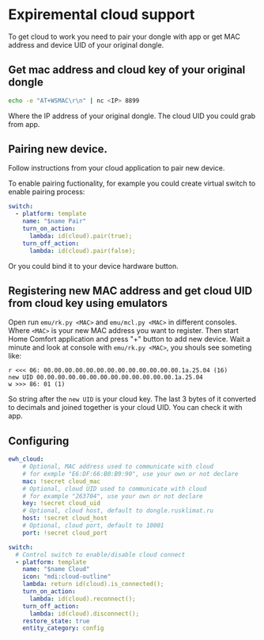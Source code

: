# Expiremental cloud support

To get cloud to work you need to pair your dongle with app or get MAC address and device UID of your original dongle.

## Get mac address and cloud key of your original dongle
```bash
echo -e "AT+WSMAC\r\n" | nc <IP> 8899
```
Where <IP> the IP address of your original dongle. The cloud UID you could grab from app.

## Pairing new device.

Follow instructions from your cloud application to pair new device.

To enable pairing fuctionality, for example you could create virtual switch to enable pairing process:
```yaml
switch:
  - platform: template
    name: "$name Pair"
    turn_on_action:
      lambda: id(cloud).pair(true);
    turn_off_action:
      lambda: id(cloud).pair(false);
```

Or you could bind it to your device hardware button.

## Registering new MAC address and get cloud UID from cloud key using emulators
Open run `emu/rk.py <MAC>` and `emu/mcl.py <MAC>` in different consoles. Where `<MAC>` is your new MAC address you want to register. Then start Home Comfort application and press "+" button to add new device. Wait a minute and look at console with `emu/rk.py <MAC>`, you shouls see someting like:
```
r <<< 06: 00.00.00.00.00.00.00.00.00.00.00.00.00.1a.25.04 (16)
new UID 00.00.00.00.00.00.00.00.00.00.00.00.00.1a.25.04
w >>> 86: 01 (1)
```
So string after the `new UID` is your cloud key. The last 3 bytes of it converted to decimals and joined together is your cloud UID. You can check it with app.

## Configuring

```yaml
ewh_cloud:
    # Optional, MAC address used to communicate with cloud
    # for exmple "E6:DF:66:B0:B9:90", use your own or not declare
    mac: !secret cloud_mac
    # Optional, cloud UID used to communicate with cloud
    # for example "263704", use your own or not declare
    key: !secret cloud_uid
    # Optional, cloud host, default to dongle.rusklimat.ru
    host: !secret cloud_host
    # Optional, cloud port, default to 10001
    port: !secret cloud_port

switch:
  # Control switch to enable/disable cloud connect
  - platform: template
    name: "$name Cloud"
    icon: "mdi:cloud-outline"
    lambda: return id(cloud).is_connected();
    turn_on_action:
      lambda: id(cloud).reconnect();
    turn_off_action:
      lambda: id(cloud).disconnect();
    restore_state: true
    entity_category: config
```

